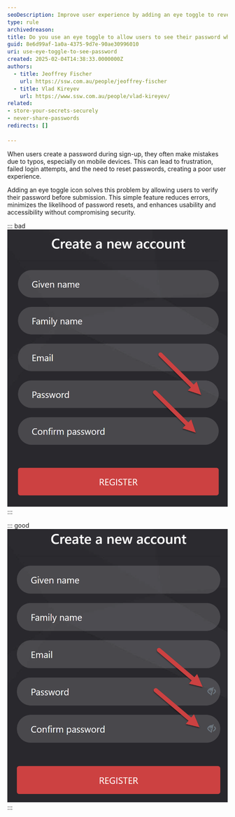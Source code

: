 ```yaml
---
seoDescription: Improve user experience by adding an eye toggle to reveal passwords during sign-up for better accuracy and usability.
type: rule
archivedreason:
title: Do you use an eye toggle to allow users to see their password when signing up
guid: 8e6d99af-1a0a-4375-9d7e-90ae30996010
uri: use-eye-toggle-to-see-password
created: 2025-02-04T14:38:33.0000000Z
authors: 
  - title: Jeoffrey Fischer
    url: https://ssw.com.au/people/jeoffrey-fischer
  - title: Vlad Kireyev
    url: https://www.ssw.com.au/people/vlad-kireyev/
related:
- store-your-secrets-securely
- never-share-passwords
redirects: []

---
```


When users create a password during sign-up, they often make mistakes due to typos, especially on mobile devices. This can lead to frustration, failed login attempts, and the need to reset passwords, creating a poor user experience.

<!--endintro-->

Adding an eye toggle icon solves this problem by allowing users to verify their password before submission. This simple feature reduces errors, minimizes the likelihood of password resets, and enhances usability and accessibility without compromising security.

::: bad  
![Figure: Bad example - Sign-up form without an eye toggle](bad-example-no-eye-toggle.png)  
:::

::: good  
![Figure: Good example - Sign-up form with an eye toggle](good-example-eye-toggle.png)
:::

